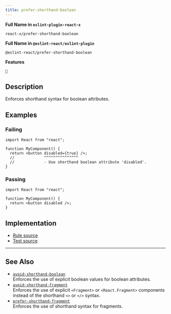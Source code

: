 ```yaml
---
title: prefer-shorthand-boolean
---
```


**Full Name in `eslint-plugin-react-x`**

```plain copy
react-x/prefer-shorthand-boolean
```

**Full Name in `@eslint-react/eslint-plugin`**

```plain copy
@eslint-react/prefer-shorthand-boolean
```

**Features**

`🔧`

## Description

Enforces shorthand syntax for boolean attributes.

## Examples

### Failing

```tsx
import React from "react";

function MyComponent() {
  return <button disabled={true} />;
  //             ^^^^^^^^^^^^^^^
  //             - Use shorthand boolean attribute 'disabled'.
}
```

### Passing

```tsx
import React from "react";

function MyComponent() {
  return <button disabled />;
}
```

## Implementation

- [Rule source](https://github.com/Rel1cx/eslint-react/tree/main/packages/plugins/eslint-plugin-react-x/src/rules/prefer-shorthand-boolean.ts)
- [Test source](https://github.com/Rel1cx/eslint-react/tree/main/packages/plugins/eslint-plugin-react-x/src/rules/prefer-shorthand-boolean.spec.ts)

---

## See Also

- [`avoid-shorthand-boolean`](./avoid-shorthand-boolean)\
  Enforces the use of explicit boolean values for boolean attributes.
- [`avoid-shorthand-fragment`](./avoid-shorthand-fragment)\
  Enforces the use of explicit `<Fragment>` or `<React.Fragment>` components instead of the shorthand `<>` or `</>` syntax.
- [`prefer-shorthand-fragment`](./prefer-shorthand-fragment)\
  Enforces the use of shorthand syntax for fragments.
